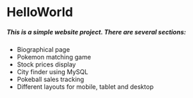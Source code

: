 # HelloWorld
##### This is a simple website project. There are several sections:
- Biographical page
- Pokemon matching game
- Stock prices display
- City finder using MySQL
- Pokeball sales tracking
- Different layouts for mobile, tablet and desktop
